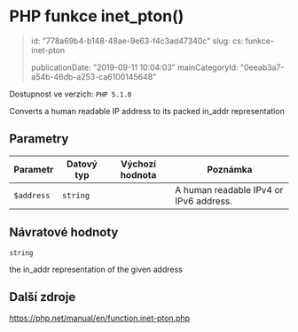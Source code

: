 PHP funkce inet_pton()
======================

> id: "778a69b4-b148-48ae-9e63-f4c3ad47340c"
> slug:
> 	cs: funkce-inet-pton
> 
> publicationDate: "2019-09-11 10:04:03"
> mainCategoryId: "0eeab3a7-a54b-46db-a253-ca6100145648"

Dostupnost ve verzích: `PHP 5.1.0`

Converts a human readable IP address to its packed in_addr representation


Parametry
--------------

| Parametr | Datový typ | Výchozí hodnota | Poznámka |
|-----|-----|-----|-----|
| `$address` | `string` |  | A human readable IPv4 or IPv6 address. |


Návratové hodnoty
----------------

`string`

the in_addr representation of the given
address

Další zdroje
------------

https://php.net/manual/en/function.inet-pton.php
